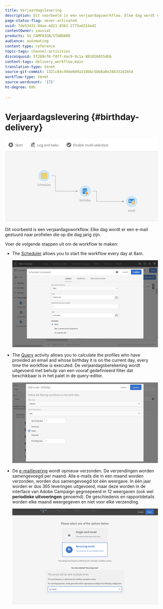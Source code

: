 ```yaml
---
title: Verjaardagslevering
description: Dit voorbeeld is een verjaardagsworkflow. Elke dag wordt er een e-mail gestuurd naar profielen die op die dag jarig zijn.
page-status-flag: never-activated
uuid: 7de53431-84ae-4d21-8361-2775ad314ed2
contentOwner: sauviat
products: SG_CAMPAIGN/STANDARD
audience: automating
content-type: reference
topic-tags: channel-activities
discoiquuid: 5f288cf6-f8ff-4ac9-9c1a-8010260554bb
context-tags: delivery,workflow,main
translation-type: tm+mt
source-git-commit: 1321c84c49de6d9a318bbc5bb8a0e28b332d2b5d
workflow-type: tm+mt
source-wordcount: '172'
ht-degree: 69%

---
```



# Verjaardagslevering {#birthday-delivery}

![](assets/wkf_delivery_example_1.png)

Dit voorbeeld is een verjaardagsworkflow. Elke dag wordt er een e-mail gestuurd naar profielen die op die dag jarig zijn.

Voer de volgende stappen uit om de workflow te maken:

* The [Scheduler](../../automating/using/scheduler.md) allows you to start the workflow every day at 8am.

   ![](assets/wkf_delivery_example_2.png)

* The [Query](../../automating/using/query.md) activity allows you to calculate the profiles who have provided an email and whose birthday it is on the current day, every time the workflow is executed. De verjaardagsberekening wordt uitgevoerd met behulp van een vooraf gedefinieerd filter dat beschikbaar is in het palet in de query-editor.

   ![](assets/wkf_delivery_example_3.png)

* De [e-maillevering](../../automating/using/email-delivery.md) wordt opnieuw verzonden. De verzendingen worden samengevoegd per maand. Alle e-mails die in een maand worden verzonden, worden dus samengevoegd tot één weergave. In één jaar worden er dus 365 leveringen uitgevoerd, maar deze worden in de interface van Adobe Campaign gegroepeerd in 12 weergaven (ook wel **periodieke uitvoeringen** genoemd). De geschiedenis en rapportdetails worden elke maand weergegeven en niet voor elke verzending.

   ![](assets/wkf_delivery_example_4.png)
